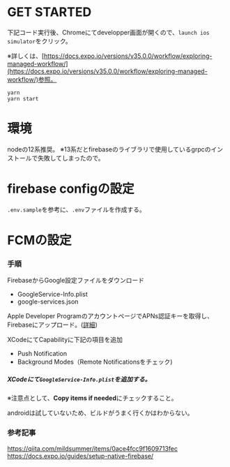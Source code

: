 # GET STARTED

下記コード実行後、Chromeにてdevelopper画面が開くので、`launch ios simulator`をクリック。

※詳しくは、[https://docs.expo.io/versions/v35.0.0/workflow/exploring-managed-workflow/](https://docs.expo.io/versions/v35.0.0/workflow/exploring-managed-workflow/)参照。

```
yarn
yarn start
```

# 環境

nodeの12系推奨。
※13系だとfirebaseのライブラリで使用しているgrpcのインストールで失敗してしまったので。

# firebase configの設定

`.env.sample`を参考に、`.env`ファイルを作成する。

# FCMの設定
### 手順

FirebaseからGoogle設定ファイルをダウンロード
- GoogleService-Info.plist
- google-services.json

Apple Developer ProgramのアカウントページでAPNs認証キーを取得し、Firebaseにアップロード。([詳細](https://firebase.google.com/docs/cloud-messaging/ios/certs?hl=JA#create_the_authentication_key))

XCodeにてCapabilityに下記の項目を追加
- Push Notification
- Background Modes（Remote Notificationsをチェック)

##### XCodeにて`GoogleService-Info.plist`を追加する。

※注意点として、**Copy items if needed**にチェックすること。

androidは試していないため、ビルドがうまく行くかはわからない。

### 参考記事
https://qiita.com/mildsummer/items/0ace4fcc9f1609713fec
https://docs.expo.io/guides/setup-native-firebase/
